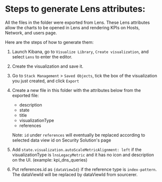 
# Steps to generate Lens attributes:
All the files in the folder were exported from Lens. These Lens attributes allow the charts to be opened in Lens and rendering KPIs on Hosts, Network, and users page.


Here are the steps of how to generate them:

1. Launch Kibana, go to `Visualize Library`, `Create visualization`, and select `Lens` to enter the editor.
2. Create the visualization and save it.
3. Go to `Stack Management` > `Saved Objects`, tick the box of the visualization you just created, and click `Export`
4. Create a new file in this folder with the attributes below from the exported file:
    - description
    - state
    - title
    - visualizationType
    - references

    Note: `id` under `references` will eventually be replaced according to selected data view id on Security Solution's page

5. Add `state.visualization.autoScaleMetricAlignment: left` if the visualizationType is `lnsLegacyMetric` and it has no icon and description on the UI. (example: kpi_dns_queries)

6. Put references.id as `{dataViewId}` if the reference type is `index-pattern`. The dataViewId will be replaced by dataViewId from sourcerer.

